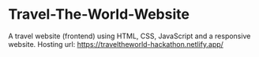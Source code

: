 # Travel-The-World-Website
A travel website (frontend) using HTML, CSS, JavaScript and a responsive website.   Hosting url: https://traveltheworld-hackathon.netlify.app/
